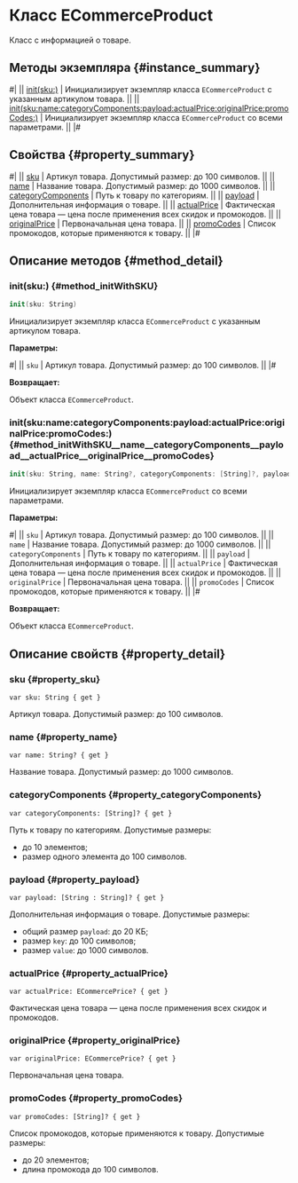 # Класс ECommerceProduct

Класс с информацией о товаре.

## Методы экземпляра {#instance_summary}

#|
|| [init(sku:)](#method_initWithSKU) | Инициализирует экземпляр класса `ECommerceProduct` с указанным артикулом товара. ||
|| [init(sku:name:categoryComponents:payload:actualPrice:originalPrice:promoCodes:)](#method_initWithSKU__name__categoryComponents__payload__actualPrice__originalPrice__promoCodes) | Инициализирует экземпляр класса `ECommerceProduct` со всеми параметрами. ||
|#

## Свойства {#property_summary}

#|
|| [sku](#property_sku) | Артикул товара. Допустимый размер: до 100 символов. ||
|| [name](#property_name) | Название товара. Допустимый размер: до 1000 символов. ||
|| [categoryComponents](#property_categoryComponents) | Путь к товару по категориям. ||
|| [payload](#property_payload) | Дополнительная информация о товаре. ||
|| [actualPrice](#property_actualPrice) | Фактическая цена товара — цена после применения всех скидок и промокодов. ||
|| [originalPrice](#property_originalPrice) | Первоначальная цена товара. ||
|| [promoCodes](#property_promoCodes) | Список промокодов, которые применяются к товару. ||
|#

## Описание методов {#method_detail}

### init(sku:) {#method_initWithSKU}

```swift translate=no
init(sku: String)
```

Инициализирует экземпляр класса `ECommerceProduct` с указанным артикулом товара.

**Параметры:**

#|
|| `sku` | Артикул товара. Допустимый размер: до 100 символов. ||
|#

**Возвращает:**

Объект класса `ECommerceProduct`.

### init(sku:name:categoryComponents:payload:actualPrice:originalPrice:promoCodes:) {#method_initWithSKU__name__categoryComponents__payload__actualPrice__originalPrice__promoCodes}

```swift translate=no
init(sku: String, name: String?, categoryComponents: [String]?, payload: [String, String]?, actualPrice: ECommercePrice?, originalPrice: ECommercePrice?, promoCodes: [String]?)
```

Инициализирует экземпляр класса `ECommerceProduct` со всеми параметрами.

**Параметры:**

#|
|| `sku` | Артикул товара. Допустимый размер: до 100 символов. ||
|| `name` | Название товара. Допустимый размер: до 1000 символов. ||
|| `categoryComponents` | Путь к товару по категориям. ||
|| `payload` | Дополнительная информация о товаре. ||
|| `actualPrice` | Фактическая цена товара — цена после применения всех скидок и промокодов. ||
|| `originalPrice` | Первоначальная цена товара. ||
|| `promoCodes` | Список промокодов, которые применяются к товару. ||
|#

**Возвращает:**

Объект класса `ECommerceProduct`.

## Описание свойств {#property_detail}

### sku {#property_sku}

`var sku: String { get }`

Артикул товара. Допустимый размер: до 100 символов.

### name {#property_name}

`var name: String? { get }`

Название товара. Допустимый размер: до 1000 символов.

### categoryComponents {#property_categoryComponents}

`var categoryComponents: [String]? { get }`

Путь к товару по категориям. Допустимые размеры:

- до 10 элементов;
- размер одного элемента до 100 символов.

### payload {#property_payload}

`var payload: [String : String]? { get }`

Дополнительная информация о товаре. Допустимые размеры:

- общий размер `payload`: до 20 КБ;
- размер `key`: до 100 символов;
- размер `value`: до 1000 символов.

### actualPrice {#property_actualPrice}

`var actualPrice: ECommercePrice? { get }`

Фактическая цена товара — цена после применения всех скидок и промокодов.

### originalPrice {#property_originalPrice}

`var originalPrice: ECommercePrice? { get }`

Первоначальная цена товара.

### promoCodes {#property_promoCodes}

`var promoCodes: [String]? { get }`

Список промокодов, которые применяются к товару. Допустимые размеры:

- до 20 элементов;
- длина промокода до 100 символов.
